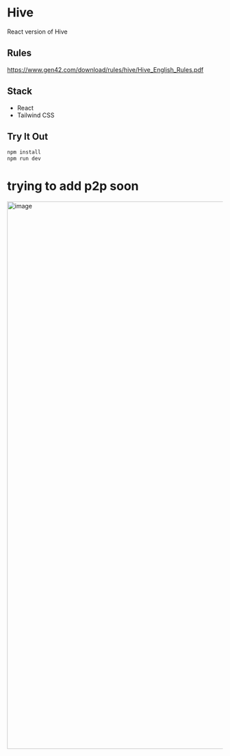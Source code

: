 # Hive

React version of Hive

## Rules
https://www.gen42.com/download/rules/hive/Hive_English_Rules.pdf

## Stack
- React
- Tailwind CSS

## Try It Out
```bash
npm install
npm run dev
```

# trying to add p2p soon

<img width="1278" alt="image" src="https://github.com/user-attachments/assets/c20e5f0e-b5a6-42cb-8314-ac9d1bbd76b5">
